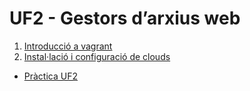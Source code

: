 # UF2 - Gestors d’arxius web

1. [Introducció a vagrant](vagrant-intro.md)
2. [Instal·lació i configuració de clouds](installacio-clouds.md)

* [Pràctica UF2](pt-uf2.md)
